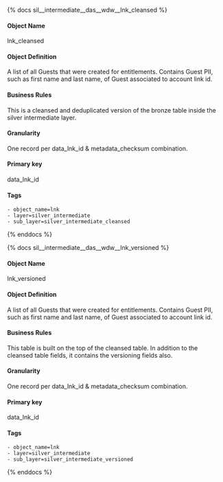 {% docs sil__intermediate__das__wdw__lnk_cleansed %}

#### Object Name
lnk_cleansed

#### Object Definition
A list of all Guests that were created for entitlements. Contains Guest PII, such as first name and last name, of Guest associated to account link id.

#### Business Rules
This is a cleansed and deduplicated version of the bronze table inside the silver intermediate layer.

#### Granularity
One record per data_lnk_id & metadata_checksum combination.

#### Primary key
data_lnk_id

#### Tags
    - object_name=lnk
    - layer=silver_intermediate
    - sub_layer=silver_intermediate_cleansed

{% enddocs %}

{% docs sil__intermediate__das__wdw__lnk_versioned %}

#### Object Name
lnk_versioned

#### Object Definition
A list of all Guests that were created for entitlements. Contains Guest PII, such as first name and last name, of Guest associated to account link id.

#### Business Rules
This table is built on the top of the cleansed table. In addition to the cleansed table fields, it contains the versioning fields also.

#### Granularity
One record per data_lnk_id & metadata_checksum combination.

#### Primary key
data_lnk_id

#### Tags
    - object_name=lnk
    - layer=silver_intermediate
    - sub_layer=silver_intermediate_versioned

{% enddocs %}